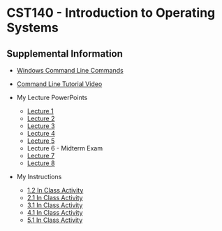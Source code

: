 # CST140 - Introduction to Operating Systems
## Supplemental Information

- [Windows Command Line Commands](https://learn.microsoft.com/en-us/windows-server/administration/windows-commands/windows-commands)
- [Command Line Tutorial Video](https://youtu.be/MBBWVgE0ewk?si=yjzuWWfD2JIrH1vU)

- My Lecture PowerPoints
    - [Lecture 1](https://docs.google.com/presentation/d/1w6L9XGc2iCdBufwZqWEEVprST4P-CzT5/edit?usp=sharing&ouid=116347163780582701517&rtpof=true&sd=true)
    - [Lecture 2](https://docs.google.com/presentation/d/1DyOPXkdId4iX2_xbkfPvfhgaReCKpKgW/edit?usp=sharing&ouid=116347163780582701517&rtpof=true&sd=true)
    - [Lecture 3](https://docs.google.com/presentation/d/1NW4-2iTDlhAWPH3qzAu12iqTXAyQaRQN/edit?usp=sharing&ouid=116347163780582701517&rtpof=true&sd=true)
    - [Lecture 4](https://docs.google.com/presentation/d/1d91jkuB_54w6HOWOodeG0l8zvhp8zu3P/edit?usp=sharing&ouid=116347163780582701517&rtpof=true&sd=true)
    - [Lecture 5](https://docs.google.com/presentation/d/1ihpa5_lrF3qNryZzKtB_FZZfpk1RNYDf/edit?usp=sharing&ouid=116347163780582701517&rtpof=true&sd=true)
    - Lecture 6 - Midterm Exam
    - [Lecture 7](https://docs.google.com/presentation/d/1oZ0lYH0vmF4UNZYz_Car4uf1kUBL9GEU/edit?usp=sharing&ouid=116347163780582701517&rtpof=true&sd=true)
    - [Lecture 8](https://docs.google.com/presentation/d/1VMKBHFJRu3ShhWpHBogKNL8gcmGx26DW/edit?usp=sharing&ouid=116347163780582701517&rtpof=true&sd=true)
- My Instructions
    - [1.2 In Class Activity](https://github.com/ProfGentry/profgentry.github.io/blob/main/ecpi/CST140/1.2%20In%20Class%20Activity.md)
    - [2.1 In Class Activity](https://github.com/ProfGentry/profgentry.github.io/blob/main/ecpi/CST140/2.1%20In%20Class%20Activity.md)
    - [3.1 In Class Activity](https://github.com/ProfGentry/profgentry.github.io/blob/main/ecpi/CST140/3.1%20In%20Class%20Activity.md)
    - [4.1 In Class Activity](https://github.com/ProfGentry/profgentry.github.io/blob/main/ecpi/CST140/4.1%20In%20Class%20Activity.md)
    - [5.1 In Class Activity](https://github.com/ProfGentry/profgentry.github.io/blob/main/ecpi/CST140/5.1%20In%20Class%20Activity.md)
